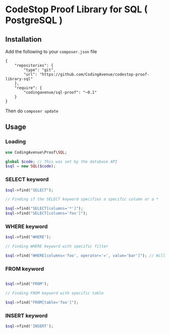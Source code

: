# CodeStop Proof Library for SQL ( PostgreSQL )

## Installation

Add the following to your `composer.json` file

```
{
    "repositories": {
        "type": "git",
        "url": "https://github.com/CodingAvenue/codestop-proof-library-sql"
    },
    "require": {
        "codingavenue/sql-proof": "~0.1"
    }
}
```
Then do `composer update`

## Usage

### Loading

```php
use CodingAvenue\Proof\SQL;

global $code; // This was set by the database API
$sql = new SQL($code);
```

### SELECT keyword

```php
$sql->find("SELECT");

// Finding if the SELECT keyword specifies a specific column or a *

$sql->find("SELECT[columns='*']");
$sql->find("SELECT[columns='foo']");
```

### WHERE keyword

```php
$sql->find("WHERE");

// Finding WHERE keyword with specific filter

$sql->find("WHERE[columns='foo', operator='=', value='bar']"); // Will match WHERE foo = 'bar'
```

### FROM keyword

```php

$sql->find("FROM");

// Finding FROM keyword with specific table

$sql->find("FROM[table='foo']");
```

### INSERT keyword

```php
$sql->find('INSERT');
```
